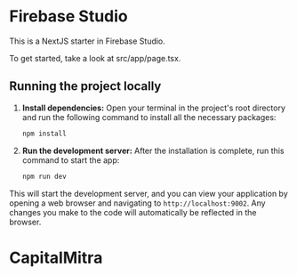 # Firebase Studio

This is a NextJS starter in Firebase Studio.

To get started, take a look at src/app/page.tsx.

## Running the project locally

1.  **Install dependencies:**
    Open your terminal in the project's root directory and run the following command to install all the necessary packages:
    ```bash
    npm install
    ```

2.  **Run the development server:**
    After the installation is complete, run this command to start the app:
    ```bash
    npm run dev
    ```

This will start the development server, and you can view your application by opening a web browser and navigating to `http://localhost:9002`. Any changes you make to the code will automatically be reflected in the browser.
# CapitalMitra
